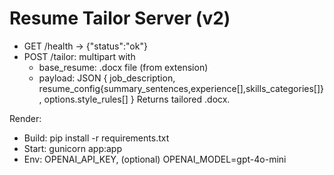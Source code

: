 # Resume Tailor Server (v2)
- GET /health -> {"status":"ok"}
- POST /tailor: multipart with
  - base_resume: .docx file (from extension)
  - payload: JSON { job_description, resume_config{summary_sentences,experience[],skills_categories[]}, options.style_rules[] }
Returns tailored .docx.

Render:
- Build: pip install -r requirements.txt
- Start: gunicorn app:app
- Env: OPENAI_API_KEY, (optional) OPENAI_MODEL=gpt-4o-mini
